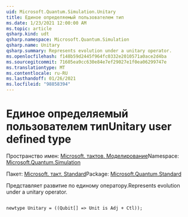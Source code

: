```yaml
---
uid: Microsoft.Quantum.Simulation.Unitary
title: Единое определяемый пользователем тип
ms.date: 1/23/2021 12:00:00 AM
ms.topic: article
qsharp.kind: udt
qsharp.namespace: Microsoft.Quantum.Simulation
qsharp.name: Unitary
qsharp.summary: Represents evolution under a unitary operator.
ms.openlocfilehash: f148b59d2445f964fc0332e2010571a0ace2d4ba
ms.sourcegitcommit: 71605ea9cc630e84e7ef29027e1f0ea06299747e
ms.translationtype: MT
ms.contentlocale: ru-RU
ms.lasthandoff: 01/26/2021
ms.locfileid: "98858394"
---
```

# <a name="unitary-user-defined-type"></a><span data-ttu-id="595ec-102">Единое определяемый пользователем тип</span><span class="sxs-lookup"><span data-stu-id="595ec-102">Unitary user defined type</span></span>

<span data-ttu-id="595ec-103">Пространство имен: [Microsoft. тактов. Моделирование](xref:Microsoft.Quantum.Simulation)</span><span class="sxs-lookup"><span data-stu-id="595ec-103">Namespace: [Microsoft.Quantum.Simulation](xref:Microsoft.Quantum.Simulation)</span></span>

<span data-ttu-id="595ec-104">Пакет: [Microsoft. такт. Standard](https://nuget.org/packages/Microsoft.Quantum.Standard)</span><span class="sxs-lookup"><span data-stu-id="595ec-104">Package: [Microsoft.Quantum.Standard](https://nuget.org/packages/Microsoft.Quantum.Standard)</span></span>


<span data-ttu-id="595ec-105">Представляет развитие по единому оператору.</span><span class="sxs-lookup"><span data-stu-id="595ec-105">Represents evolution under a unitary operator.</span></span>

```qsharp

newtype Unitary = ((Qubit[] => Unit is Adj + Ctl));
```

